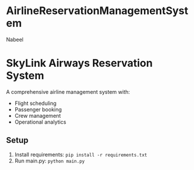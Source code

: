 # AirlineReservationManagementSystem
Nabeel

# SkyLink Airways Reservation System

A comprehensive airline management system with:
- Flight scheduling
- Passenger booking
- Crew management
- Operational analytics

## Setup
1. Install requirements: `pip install -r requirements.txt`
2. Run main.py: `python main.py`